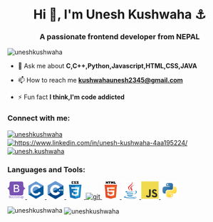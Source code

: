 <h1 align="center">Hi 👋, I'm Unesh Kushwaha ⚓</h1>
<h3 align="center">A passionate frontend developer from NEPAL</h3>

<p align="left"> <img src="https://komarev.com/ghpvc/?username=uneshkushwaha&label=Profile%20views&color=0e75b6&style=flat" alt="uneshkushwaha" /> </p>

- 💬 Ask me about **C,C++,Python,Javascript,HTML,CSS,JAVA**

- 📫 How to reach me **kushwahaunesh2345@gmail.com**

- ⚡ Fun fact **I think,I'm code addicted**

<h3 align="left">Connect with me:</h3>
<p align="left">
<a href="https://twitter.com/uneshkushwaha" target="blank"><img align="center" src="https://raw.githubusercontent.com/rahuldkjain/github-profile-readme-generator/master/src/images/icons/Social/twitter.svg" alt="uneshkushwaha" height="30" width="40" /></a>
<a href="https://linkedin.com/in/https://www.linkedin.com/in/unesh-kushwaha-4aa195224/" target="blank"><img align="center" src="https://raw.githubusercontent.com/rahuldkjain/github-profile-readme-generator/master/src/images/icons/Social/linked-in-alt.svg" alt="https://www.linkedin.com/in/unesh-kushwaha-4aa195224/" height="30" width="40" /></a>
<a href="https://instagram.com/unesh.kushwaha" target="blank"><img align="center" src="https://raw.githubusercontent.com/rahuldkjain/github-profile-readme-generator/master/src/images/icons/Social/instagram.svg" alt="unesh.kushwaha" height="30" width="40" /></a>
</p>

<h3 align="left">Languages and Tools:</h3>
<p align="left"> <a href="https://getbootstrap.com" target="_blank" rel="noreferrer"> <img src="https://raw.githubusercontent.com/devicons/devicon/master/icons/bootstrap/bootstrap-plain-wordmark.svg" alt="bootstrap" width="40" height="40"/> </a> <a href="https://www.cprogramming.com/" target="_blank" rel="noreferrer"> <img src="https://raw.githubusercontent.com/devicons/devicon/master/icons/c/c-original.svg" alt="c" width="40" height="40"/> </a> <a href="https://www.w3schools.com/cpp/" target="_blank" rel="noreferrer"> <img src="https://raw.githubusercontent.com/devicons/devicon/master/icons/cplusplus/cplusplus-original.svg" alt="cplusplus" width="40" height="40"/> </a> <a href="https://www.w3schools.com/css/" target="_blank" rel="noreferrer"> <img src="https://raw.githubusercontent.com/devicons/devicon/master/icons/css3/css3-original-wordmark.svg" alt="css3" width="40" height="40"/> </a> <a href="https://git-scm.com/" target="_blank" rel="noreferrer"> <img src="https://www.vectorlogo.zone/logos/git-scm/git-scm-icon.svg" alt="git" width="40" height="40"/> </a> <a href="https://www.w3.org/html/" target="_blank" rel="noreferrer"> <img src="https://raw.githubusercontent.com/devicons/devicon/master/icons/html5/html5-original-wordmark.svg" alt="html5" width="40" height="40"/> </a> <a href="https://www.java.com" target="_blank" rel="noreferrer"> <img src="https://raw.githubusercontent.com/devicons/devicon/master/icons/java/java-original.svg" alt="java" width="40" height="40"/> </a> <a href="https://developer.mozilla.org/en-US/docs/Web/JavaScript" target="_blank" rel="noreferrer"> <img src="https://raw.githubusercontent.com/devicons/devicon/master/icons/javascript/javascript-original.svg" alt="javascript" width="40" height="40"/> </a> <a href="https://www.python.org" target="_blank" rel="noreferrer"> <img src="https://raw.githubusercontent.com/devicons/devicon/master/icons/python/python-original.svg" alt="python" width="40" height="40"/> </a> </p>

<p><img align="left" src="https://github-readme-stats.vercel.app/api/top-langs?username=uneshkushwaha&show_icons=true&locale=en&layout=compact" alt="uneshkushwaha" /></p>

<p>&nbsp;<img align="center" src="https://github-readme-stats.vercel.app/api?username=uneshkushwaha&show_icons=true&locale=en" alt="uneshkushwaha" /></p>
